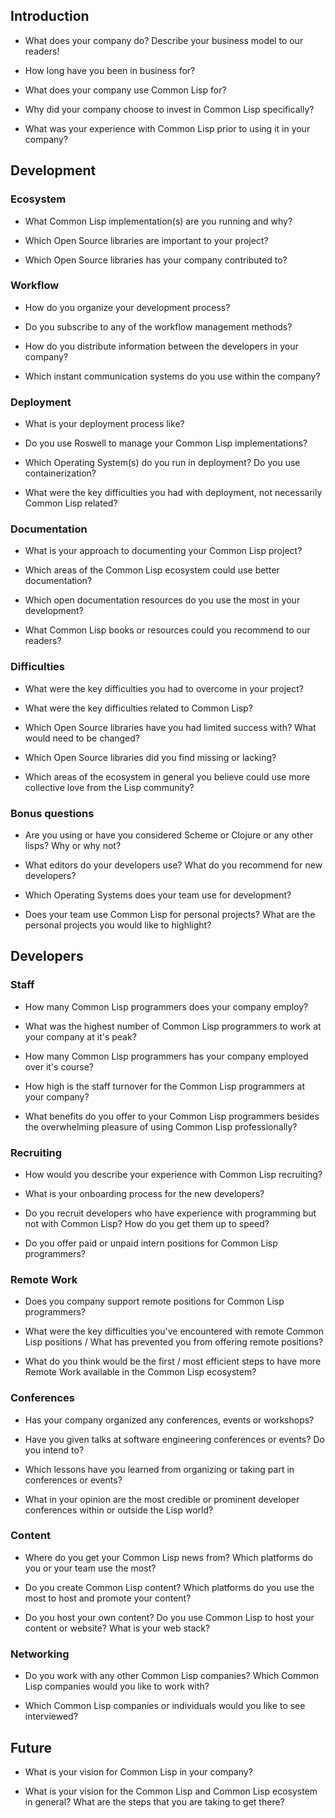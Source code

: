 ## Introduction

- What does your company do? Describe your business model to our readers!

- How long have you been in business for?

- What does your company use Common Lisp for?

- Why did your company choose to invest in Common Lisp specifically?

- What was your experience with Common Lisp prior to using it in your company?


## Development

### Ecosystem

- What Common Lisp implementation(s) are you running and why?

- Which Open Source libraries are important to your project?

- Which Open Source libraries has your company contributed to?

### Workflow

- How do you organize your development process?

- Do you subscribe to any of the workflow management methods?

- How do you distribute information between the developers in your company?

- Which instant communication systems do you use within the company?

### Deployment

- What is your deployment process like?

- Do you use Roswell to manage your Common Lisp implementations?

- Which Operating System(s) do you run in deployment? Do you use containerization?

- What were the key difficulties you had with deployment, not necessarily Common Lisp related?

### Documentation

- What is your approach to documenting your Common Lisp project?

- Which areas of the Common Lisp ecosystem could use better documentation?

- Which open documentation resources do you use the most in your development?

- What Common Lisp books or resources could you recommend to our readers?

### Difficulties

- What were the key difficulties you had to overcome in your project?

- What were the key difficulties related to Common Lisp?

- Which Open Source libraries have you had limited success with? What would need to be changed?

- Which Open Source libraries did you find missing or lacking?

- Which areas of the ecosystem in general you believe could use more collective love from the Lisp community?

### Bonus questions

- Are you using or have you considered Scheme or Clojure or any other lisps? Why or why not?

- What editors do your developers use? What do you recommend for new developers?

- Which Operating Systems does your team use for development?

- Does your team use Common Lisp for personal projects? What are the personal projects you would like to highlight?


## Developers

### Staff

- How many Common Lisp programmers does your company employ?

- What was the highest number of Common Lisp programmers to work at your company at it's peak?

- How many Common Lisp programmers has your company employed over it's course?

- How high is the staff turnover for the Common Lisp programmers at your company?

- What benefits do you offer to your Common Lisp programmers besides the overwhelming pleasure of using Common Lisp professionally?

### Recruiting

- How would you describe your experience with Common Lisp recruiting?

- What is your onboarding process for the new developers?

- Do you recruit developers who have experience with programming but not with Common Lisp? How do you get them up to speed?

- Do you offer paid or unpaid intern positions for Common Lisp programmers?

### Remote Work

- Does you company support remote positions for Common Lisp programmers?

- What were the key difficulties you've encountered with remote Common Lisp positions / What has prevented you from offering remote positions?

- What do you think would be the first / most efficient steps to have more Remote Work available in the Common Lisp ecosystem?

### Conferences

- Has your company organized any conferences, events or workshops?

- Have you given talks at software engineering conferences or events? Do you intend to?

- Which lessons have you learned from organizing or taking part in conferences or events?

- What in your opinion are the most credible or prominent developer conferences within or outside the Lisp world?

### Content

- Where do you get your Common Lisp news from? Which platforms do you or your team use the most?

- Do you create Common Lisp content? Which platforms do you use the most to host and promote your content?

- Do you host your own content? Do you use Common Lisp to host your content or website? What is your web stack?

### Networking

- Do you work with any other Common Lisp companies? Which Common Lisp companies would you like to work with?

- Which Common Lisp companies or individuals would you like to see interviewed?


## Future

- What is your vision for Common Lisp in your company?

- What is your vision for the Common Lisp and Common Lisp ecosystem in general? What are the steps that you are taking to get there?
